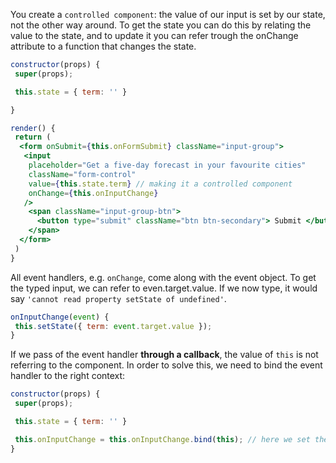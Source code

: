 You create a `controlled component`: the value of our input is set by our state, not the other way around. To get the state you can do this by relating the value to the state, and to update it you can refer trough the onChange attribute to a function that changes the state.
```jsx
constructor(props) {
 super(props);

 this.state = { term: '' }

}
```
```jsx
render() {
 return (
  <form onSubmit={this.onFormSubmit} className="input-group">
   <input
    placeholder="Get a five-day forecast in your favourite cities"
    className="form-control"
    value={this.state.term} // making it a controlled component
    onChange={this.onInputChange}
   />
    <span className="input-group-btn">
      <button type="submit" className="btn btn-secondary"> Submit </button>
    </span>
  </form>
 )
}
```
All event handlers, e.g. `onChange`, come along with the event object. To get the typed input, we can refer to even.target.value. If we now type, it would say `'cannot read property setState of undefined'`.
```jsx
onInputChange(event) {
 this.setState({ term: event.target.value });
}
``` 
If we pass of the event handler **through a callback**, the value of `this` is not referring to the component. In order to solve this, we need to bind the event handler to the right context: 
```jsx
constructor(props) {
 super(props);

 this.state = { term: '' }

 this.onInputChange = this.onInputChange.bind(this); // here we set the right context
}
```
